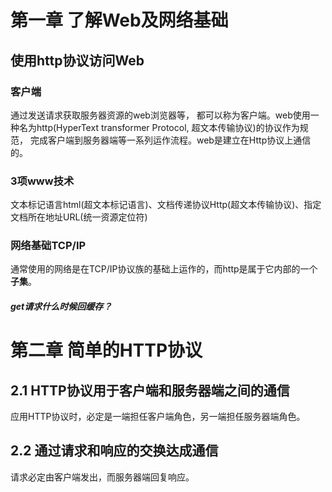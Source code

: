 # 第一章 了解Web及网络基础

## 使用http协议访问Web

### 客户端

通过发送请求获取服务器资源的web浏览器等， 都可以称为客户端。web使用一种名为http(HyperText transformer Protocol, 超文本传输协议)的协议作为规范， 完成客户端到服务器端等一系列运作流程。web是建立在Http协议上通信的。



### 3项www技术

文本标记语言html(超文本标记语言)、文档传递协议Http(超文本传输协议)、指定文档所在地址URL(统一资源定位符)



### 网络基础TCP/IP

通常使用的网络是在TCP/IP协议族的基础上运作的，而http是属于它内部的一个**子集**。

##### get请求什么时候回缓存？



# 第二章 简单的HTTP协议

## 2.1 HTTP协议用于客户端和服务器端之间的通信

应用HTTP协议时，必定是一端担任客户端角色，另一端担任服务器端角色。



## 2.2 通过请求和响应的交换达成通信
请求必定由客户端发出，而服务器端回复响应。



















































































